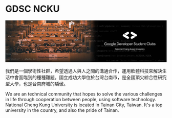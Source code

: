 # GDSC NCKU
![image](../2023-chapter-header.jpg)

我們是一個學術性社群，希望透過人與人之間的溝通合作，運用軟體科技來解決生活中會面臨到的種種難題。國立成功大學位於台灣台南市，是全國頂尖綜合性研究型大學，也是台南府城的驕傲。

We are an technical community that hopes to solve the various challenges in life through cooperation between people, using software technology. National Cheng Kung University is located in Tainan City, Taiwan. It's a top university in the country, and also the pride of Tainan.

